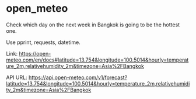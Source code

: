 # open_meteo

Check which day on the next week  in Bangkok is going to be the hottest one.

Use pprint, requests, datetime.

Link: https://open-meteo.com/en/docs#latitude=13.754&longitude=100.5014&hourly=temperature_2m,relativehumidity_2m&timezone=Asia%2FBangkok

API URL: https://api.open-meteo.com/v1/forecast?latitude=13.754&longitude=100.5014&hourly=temperature_2m,relativehumidity_2m&timezone=Asia%2FBangkok

